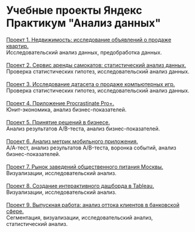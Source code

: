 # Учебные проекты Яндекс Практикум "Анализ данных"
[Проект 1. Недвижимость: исследование объявлений о продаже квартир.](https://github.com/Vendor62/Training-projects-DA/blob/main/Realty_EDA.ipynb)</br>
Исследовательский анализ данных, предобработка данных.</br></br>
[Проект 2. Сервис аренды самокатов: статистический анализ данных.](https://github.com/Vendor62/Training-projects-DA/blob/main/Gofast_rent_EDA_SDA.ipynb)</br>
Проверка статистических гипотез, исследовательский анализ данных.</br></br>
[Проект 3. Исследование датасета о продаже компьютерных игр.](https://github.com/Vendor62/Training-projects-DA/blob/main/Games_EDA_SDA.ipynb)</br>
Проверка статистических гипотез, исследовательский анализ данных.</br></br>
[Проект 4. Приложение Procrastinate Pro+.](https://github.com/Vendor62/Training-projects-DA/blob/main/Procrastinate_pro_UE.ipynb)</br>
Юнит-экономика, анализ бизнес-показателей.</br></br>
[Проект 5. Принятие решений в бизнесе.](https://github.com/Vendor62/Training-projects-DA/blob/main/A-B_test.ipynb)</br>
Анализ результатов A/B-теста, анализ бизнес-показателей.</br></br>
[Проект 6. Анализ метрик мобильного приложения.](https://github.com/Vendor62/Training-projects-DA/blob/main/A-A-B_test.ipynb)</br>
А/А-тест, анализ результатов A/B-теста, воронка событий, анализ бизнес-показателей.</br></br>
[Проект 7. Рынок заведений общественного питания Москвы.](https://github.com/Vendor62/Training-projects-DA/blob/main/catering_EDA_visualisation_3.ipynb)</br>
Визуализации, исследовательский анализ.</br></br>
[Проект 8. Создание интерактивного дашборда в Tableau.](https://github.com/Vendor62/Training-projects-DA/blob/main/Tableau_dashboards.ipynb)</br>
Визуализации, исследовательский анализ.</br></br>
[Проект 9. Выпускная работа: анализ оттока клиентов в банковской сфере.](https://github.com/Vendor62/Training-projects-DA/blob/main/final_poject.ipynb)</br>
Сегментация, визуализации, исследовательский анализ, статистический анализ.</br></br>
